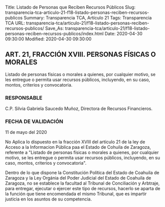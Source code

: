 Title: Listado de Personas que Reciben Recursos Públicos
Slug: transparencia-tca-articulo-21-f18-listado-personas-reciben-recursos-publicos
Summary: Transparencia TCA, Artículo 21
Tags: Transparencia TCA
URL: transparencia-tca/articulo-21/f18-listado-personas-reciben-recursos-publicos/
Save_As: transparencia-tca/articulo-21/f18-listado-personas-reciben-recursos-publicos/index.html
Date: 2020-04-30 09:30:00
Modified: 2020-04-30 09:30:00


## ART. 21, FRACCIÓN XVIII. PERSONAS FÍSICAS O MORALES

Listado de personas físicas o morales a quienes, por cualquier motivo, se les entregue o permita usar recursos públicos, incluyendo, en su caso, montos, criterios y convocatoria.


### RESPONSABLE

C.P. Silvia Gabriela Saucedo Muñoz, Directora de Recursos Financieros.


### FECHA DE VALIDACIÓN

11 de mayo del 2020


No Aplica lo dispuesto en la fracción XVIII del artículo 21 de la ley de Acceso a la Informacion Pública paa el Estado de Cohuila de Zaragoza, referente a "Listado de personas físicas o morales a quienes, por cualquier motivo, se les entregue o permita usar recursos públicos, incluyendo, en su caso, montos, criterios y convocatoria".

Dentro de lo que dispone la Constitución Política del Estado de Coahuila de Zaragoza y la Ley Orgánia del Poder Judicial del Estado de Coahuila de Zaragoza, no se establece la facultad al Tribunal de Conciliación y Arbtraje, para entregar, ejecutar o ejercer este tipo de recursos, hacerlo se aparta de la función que tiene encomendada el mismo Tribunal, que es impartir justicia en los asuntos de su competencia.



